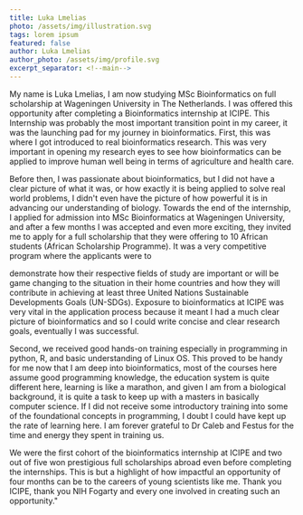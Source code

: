```yaml
---
title: Luka Lmelias
photo: /assets/img/illustration.svg
tags: lorem ipsum
featured: false
author: Luka Lmelias
author_photo: /assets/img/profile.svg
excerpt_separator: <!--main-->
---
```


<!--main-->

My name is Luka Lmelias, I am now studying MSc Bioinformatics on full scholarship at Wageningen University in The Netherlands. I was offered this opportunity after completing a Bioinformatics internship at ICIPE. This Internship was probably the most important transition point in my career, it was the launching pad for my journey in bioinformatics. First, this was where I got introduced to real bioinformatics research. This was very important in opening my research eyes to see how bioinformatics can be applied to improve human well being in terms of agriculture and health care.  

Before then, I was passionate about bioinformatics, but I did not have a clear picture of what it was, or how exactly it is being applied to solve real world problems, I didn't even have the picture of how powerful it is in advancing our understanding of biology. Towards the end of the internship, I applied for admission into MSc Bioinformatics at Wageningen University, and after a few months I was accepted and even more exciting, they invited me to apply for a full scholarship that they were offering to 10 African students (African Scholarship Programme). It was a very competitive program where the applicants were to 

demonstrate how their respective fields of study are important or will be game changing to the situation in their home countries and how they will contribute in achieving at least three United Nations Sustainable Developments Goals (UN-SDGs).  Exposure to bioinformatics at ICIPE was very vital in the application process because it meant I had a much clear picture of bioinformatics and so I could write concise and clear research goals, eventually I was successful. 

Second, we received good hands-on training especially in programming in python, R, and basic understanding of Linux OS. This proved to be handy for me now that I am deep into bioinformatics, most of the courses here assume good programming knowledge, the education system is quite different here, learning is like a marathon, and given I am from a biological background, it is quite a task to keep up with a masters in basically computer science. If I did not receive some introductory training into some of the foundational concepts in programming, I doubt I could have kept up the rate of learning here. I am forever grateful to Dr Caleb and Festus for the time and energy they spent in training us.  

We were the first cohort of the bioinformatics internship at ICIPE and two out of five won prestigious full scholarships abroad even before completing the internships. This is but a highlight of how impactful an opportunity of four months can be to the careers of young scientists like me. Thank you ICIPE, thank you NIH Fogarty and every one involved in creating such an opportunity."


